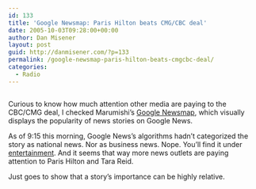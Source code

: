 ```yaml
---
id: 133
title: 'Google Newsmap: Paris Hilton beats CMG/CBC deal'
date: 2005-10-03T09:28:00+00:00
author: Dan Misener
layout: post
guid: http://danmisener.com/?p=133
permalink: /google-newsmap-paris-hilton-beats-cmgcbc-deal/
categories:
  - Radio
---
```

[<img src="http://static.flickr.com/29/48995325_3aedda4490_m.jpg" border="0" alt="" />](http://www.marumushi.com/apps/newsmap/newsmap.cfm?layout=0&selected=ca&categories=world,nation,business,technology,sports,entertainment,health)
  
Curious to know how much attention other media are paying to the CBC/CMG deal, I checked Marumishi&#8217;s [Google Newsmap](http://www.marumushi.com/apps/newsmap/newsmap.cfm?layout=0&selected=ca&categories=world,nation,business,technology,sports,entertainment,health), which visually displays the popularity of news stories on Google News.

As of 9:15 this morning, Google News&#8217;s algorithms hadn&#8217;t categorized the story as national news. Nor as business news. Nope. You&#8217;ll find it under [entertainment](http://news.google.ca/?ned=ca&topic=e). And it seems that way more news outlets are paying attention to Paris Hilton and Tara Reid.

Just goes to show that a story&#8217;s importance can be highly relative.